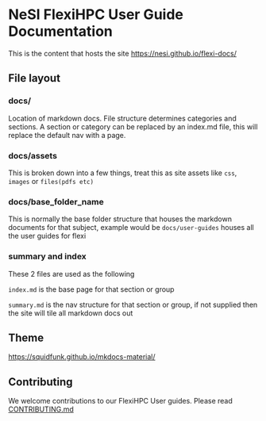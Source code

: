 # NeSI FlexiHPC User Guide Documentation

This is the content that hosts the site https://nesi.github.io/flexi-docs/

## File layout

### docs/

Location of markdown docs. File structure determines categories and sections. A section or category can be replaced by an index.md file, this will replace the default nav with a page.

### docs/assets

This is broken down into a few things, treat this as site assets like `css`, `images` or `files(pdfs etc)`


### docs/base_folder_name

This is normally the base folder structure that houses the markdown documents for that subject, example would be `docs/user-guides` houses all the user guides for flexi

### summary and index

These 2 files are used as the following

`index.md` is the base page for that section or group

`summary.md` is the nav structure for that section or group, if not supplied then the site will tile all markdown docs out

## Theme

https://squidfunk.github.io/mkdocs-material/

## Contributing

We welcome contributions to our FlexiHPC User guides. Please read [CONTRIBUTING.md](CONTRIBUTION.md)